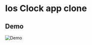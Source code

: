 # Ios Clock app clone

## Demo

![Demo](https://media.giphy.com/media/3o7TKnZowRocrZ5qGA/source.gif)